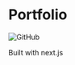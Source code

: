 # Portfolio

![GitHub][license]

Built with next.js

[license]:
  https://img.shields.io/github/license/jaycedotbin/jaycedotbin.github.io

